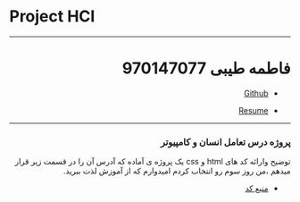 # Project HCI
---------
<h1 dir=rtl>
فاطمه طیبی
 970147077
 </h1>
<div dir=rtl>
 
- [Github](https://github.com/parastootayebi/)

- [Resume](https://parastootayebi.github.io/Resume/)

------------------
### پروژه درس تعامل انسان و کامپیوتر

  توضیح وارائه کد های html و css یک پروژه ی آماده که آدرس آن را در قسمت زیر قرار میدهم
  ،من روز سوم رو انتخاب کردم
  امیدوارم که از آموزش لذت ببرید.
  
- [منبع کد](https://github.com/hangindev/10-10)
